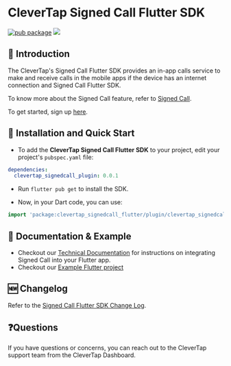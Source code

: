 # CleverTap Signed Call Flutter SDK
[![pub package](https://img.shields.io/pub/v/clevertap_signedcall_flutter.svg)](https://pub.dartlang.org/packages/clevertap_signedcall_flutter)
<a href="https://github.com/CleverTap/clevertap-signedcall-flutter-sdk/releases">
<img src="https://img.shields.io/github/v/release/CleverTap/clevertap-signedcall-flutter-sdk.svg" />
</a>

## 👋 Introduction
The CleverTap's Signed Call Flutter SDK provides an in-app calls service to make and receive calls in the mobile apps if the device has an internet connection and Signed Call Flutter SDK.

To know more about the Signed Call feature, refer to [Signed Call](https://docs.clevertap.com/docs/signed-call).

To get started, sign up [here](https://clevertap.com/live-product-demo/).

## 🚀 Installation and Quick Start

- To add the **CleverTap Signed Call Flutter SDK** to your project, edit your project's `pubspec.yaml` file:

```yaml
dependencies:
  clevertap_signedcall_plugin: 0.0.1
```

- Run `flutter pub get` to install the SDK.

- Now, in your Dart code, you can use:

```dart
import 'package:clevertap_signedcall_flutter/plugin/clevertap_signedcall_flutter.dart';
```

## 📑 Documentation & Example

- Checkout our [Technical Documentation](https://developer.clevertap.com/docs/signed-call-flutter-sdk) for instructions on integrating Signed Call into your Flutter app.
- Checkout our [Example Flutter project](./example)

## 🆕 Changelog

Refer to the [Signed Call Flutter SDK Change Log](./CHANGELOG.md).

## ❓Questions

If you have questions or concerns, you can reach out to the CleverTap support team from the CleverTap Dashboard.

